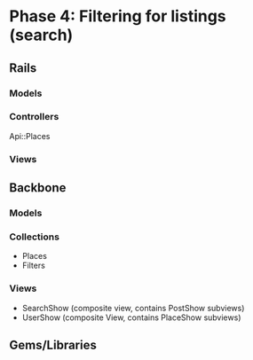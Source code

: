 # Phase 4: Filtering for listings (search)

## Rails
### Models

### Controllers
Api::Places

### Views

## Backbone
### Models

### Collections
* Places
* Filters

### Views
* SearchShow (composite view, contains PostShow subviews)
* UserShow (composite View, contains PlaceShow subviews)

## Gems/Libraries
